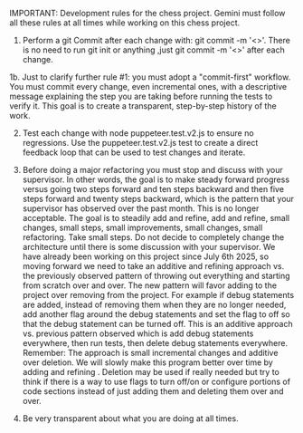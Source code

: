 IMPORTANT: Development rules for the chess project. Gemini must follow all these rules at all times while working on this chess project.

1. Perform a git Commit after each change with: git commit -m '<<descriptive message>>'. There is no need to run git init or anything ,just git commit -m  '<<descriptive message>>' after each change.

1b. Just to clarify further rule #1: you must adopt a "commit-first" workflow. You must commit every change, even incremental ones, with a descriptive message explaining the step you are taking before running the tests to verify it. This goal is to create a transparent, step-by-step history of the work.

2. Test each change with node puppeteer.test.v2.js  to ensure no regressions. Use the puppeteer.test.v2.js test to create a direct feedback loop that can be used to test changes and iterate.

3. Before doing a major refactoring you must stop and discuss with your supervisor. In other words, the goal is to make steady forward progress versus going two steps forward and ten steps backward and then five steps forward and twenty steps backward, which is the pattern that your supervisor has observed over the past month. This is no longer acceptable. The goal is to steadily add and refine, add and refine, small changes, small steps, small improvements, small changes, small refactoring. Take small steps. Do not decide to completely change the architecture until there is some discussion with your supervisor. We have already been working on this project since July 6th 2025, so moving forward we need to take an additive and refining approach vs. the previously observed pattern of throwing out everything and starting from scratch over and over. The new pattern will favor adding to the project over removing from the project. For example if debug statements are added, instead of removing them when they are no longer needed, add another flag around the debug statements and set the flag to off so that the debug statement can be turned off. This is an additive approach vs. previous pattern observed which is add debug statements everywhere, then run tests, then delete debug statements everywhere. Remember: The approach is small incremental changes and additive over deletion. We will slowly make this program better over time by adding and refining . Deletion may be used if really needed but try to think if there is a way to use flags to turn off/on  or configure portions of code sections instead of just adding them and deleting them over and over.

4. Be very transparent about what you are doing at all times.
